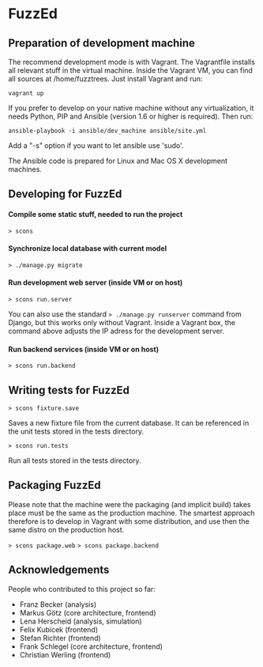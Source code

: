 # FuzzEd

## Preparation of development machine

The recommend development mode is with Vagrant. The Vagrantfile installs all relevant stuff in the virtual machine. Inside the Vagrant VM, you can find all sources at /home/fuzztrees. Just install Vagrant and run:

`vagrant up`

If you prefer to develop on your native machine without any virtualization, it needs Python, PIP and Ansible  (version 1.6 or higher is required). Then run:

`ansible-playbook -i ansible/dev_machine ansible/site.yml`

Add a "-s" option if you want to let ansible use 'sudo'.

The Ansible code is prepared for Linux and Mac OS X development machines.

## Developing for FuzzEd

#### Compile some static stuff, needed to run the project                              
`> scons`

#### Synchronize local database with current model

`> ./manage.py migrate`

#### Run development web server (inside VM or on host)

`> scons run.server`

You can also use the standard `> ./manage.py runserver` command from Django, but this works only without Vagrant. Inside a Vagrant box, the command above adjusts the IP adress for the development server.

#### Run backend services (inside VM or on host)

`> scons run.backend`

## Writing tests for FuzzEd

`> scons fixture.save`

Saves a new fixture file from the current database. It can be referenced
in the unit tests stored in the tests directory.

`> scons run.tests`

Run all tests stored in the tests directory.

## Packaging FuzzEd

Please note that the machine were the packaging (and implicit build) takes place must be the same as the production machine. The smartest approach therefore is to develop in Vagrant with some distribution, and use then the same distro on the production host.

`> scons package.web`
`> scons package.backend`

## Acknowledgements

People who contributed to this project so far:

* Franz Becker      (analysis)
* Markus Götz       (core architecture, frontend)
* Lena Herscheid    (analysis, simulation)
* Felix Kubicek     (frontend)
* Stefan Richter    (frontend)
* Frank Schlegel    (core architecture, frontend)
* Christian Werling (frontend)